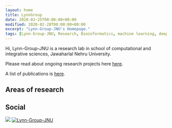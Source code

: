 ```yaml
---
layout: home
title: LynnGroup
date: 2020-02-25T00:00:00+00:00
modified: 2020-02-28T00:00:00+00:00
excerpt: "Lynn-Group-JNU's Homepage."
tags: [Lynn-Group-JNU, Research, Bioinformatics, machine learning, deep learning, home]
---
```

 

Hi, Lynn-Group-JNU is a research lab in school of computational and integrative sciences, Jawaharlal Nehru University.






Please read about ongoing research projects here [here](https://Lynn-Group-JNU.github.io/research/).

A list of publications is [here](https://Lynn-Group-JNU.github.io/publications/).



## Areas of research





## Social 

[<img src="https://img.shields.io/badge/LinkedIn-blue?style=flat&logo=linkedin&labelColor=black"/>](https://www.linkedin.com/in//)
[<img src="https://img.shields.io/badge/GitHub-black?style=flat&logo=github" alt="Lynn-Group-JNU"/>](https://github.com/Lynn-Group-JNU)





